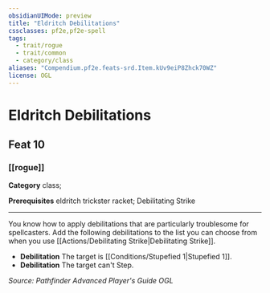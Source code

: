 ```yaml
---
obsidianUIMode: preview
title: "Eldritch Debilitations"
cssclasses: pf2e,pf2e-spell
tags:
  - trait/rogue
  - trait/common
  - category/class
aliases: "Compendium.pf2e.feats-srd.Item.kUv9eiP8Zhck70WZ"
license: OGL
---
```

# Eldritch Debilitations
## Feat 10
### [[rogue]]

**Category** class; 



**Prerequisites** eldritch trickster racket; Debilitating Strike
* * *
You know how to apply debilitations that are particularly troublesome for spellcasters. Add the following debilitations to the list you can choose from when you use [[Actions/Debilitating Strike|Debilitating Strike]].

*   **Debilitation** The target is [[Conditions/Stupefied 1|Stupefied 1]].
*   **Debilitation** The target can't Step.

*Source: Pathfinder Advanced Player's Guide*
*OGL*